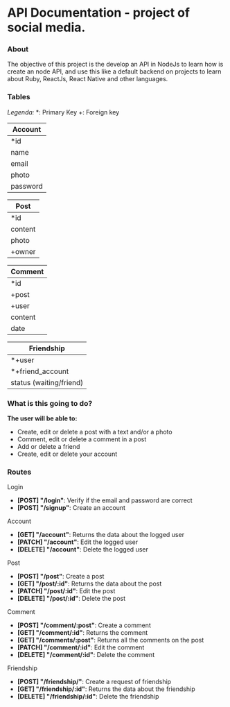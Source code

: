 
**API Documentation** -  project of social media.
===================

### About
The objective of this project is the develop an API in NodeJs to learn how is create an node API, and use this like a default backend on projects to learn about Ruby, ReactJs, React Native and other languages.

### Tables

_Legenda:_
*: Primary Key
+: Foreign key

| Account  |
| -------- |
| *id      |
| name     |
| email    |
| photo    |
| password |


| Post     |
| -------- |
| *id      |
| content  |
| photo    |
| +owner   |

| Comment   |
| --------  |
| *id       |
| +post     |
| +user     |
| content   |
| date      |

| Friendship              |
| ----------------------- |
| *+user                  |
| *+friend_account        |
| status (waiting/friend) |


### What is this going to do?

**The user will be able to:**

* Create, edit or delete a post with a text and/or a photo
* Comment, edit or delete a comment in a post
* Add or delete a friend
* Create, edit or delete your account

### Routes

Login
- **[POST] "/login"**: Verify if the email and password are correct
- **[POST] "/signup"**: Create an account

Account
- **[GET] "/account"**: Returns the data about the logged user
- **[PATCH] "/account"**: Edit the logged user
- **[DELETE] "/account"**: Delete the logged user

Post
- **[POST] "/post"**: Create a post
- **[GET] "/post/:id"**: Returns the data about the post
- **[PATCH] "/post/:id"**: Edit the post
- **[DELETE] "/post/:id"**: Delete the post

Comment
- **[POST] "/comment/:post"**: Create a comment
- **[GET] "/comment/:id"**: Returns the comment
- **[GET] "/comments/:post"**: Returns all the comments on the post
- **[PATCH] "/comment/:id"**: Edit the comment
- **[DELETE] "/comment/:id"**: Delete the comment

Friendship
- **[POST] "/friendship/"**: Create a request of friendship
- **[GET] "/friendship/:id"**: Returns the data about the friendship
- **[DELETE] "/friendship/:id"**: Delete the friendship